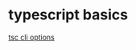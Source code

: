 # typescript basics

[tsc cli options](https://www.typescriptlang.org/docs/handbook/compiler-options.html)

